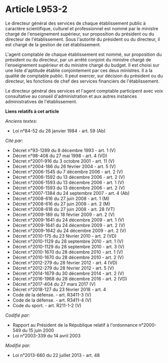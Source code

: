 # Article L953-2

Le directeur général des services de chaque établissement public à caractère scientifique, culturel et professionnel est
nommé par le ministre chargé de l'enseignement supérieur, sur proposition du président ou du directeur de l'établissement.
Sous l'autorité du président ou du directeur, il est chargé de la gestion de cet établissement.

L'agent comptable de chaque établissement est nommé, sur proposition du président ou du directeur, par un arrêté conjoint du
ministre chargé de l'enseignement supérieur et du ministre chargé du budget. Il est choisi sur une liste d'aptitude établie
conjointement par ces deux ministres. Il a la qualité de comptable public. Il peut exercer, sur décision du président ou du
directeur, les fonctions de chef des services financiers de l'établissement.

Le directeur général des services et l'agent comptable participent avec voix consultative au conseil d'administration et aux
autres instances administratives de l'établissement.

**Liens relatifs à cet article**

_Anciens textes_:

  - Loi n°84-52 du 26 janvier 1984 - art. 59 (Ab)

_Cité par_:

  - Décret n°93-1289 du 8 décembre 1993 - art. 1 (V)
  - Décret n°98-408 du 27 mai 1998 - art. 4 (VD)
  - Décret n°2001-916 du 3 octobre 2001 - art. 11 (V)
  - Décret n°2004-186 du 26 février 2004 - art. 5 (V)
  - Décret n°2006-1545 du 7 décembre 2006 - art. 2 (V)
  - Décret n°2006-1592 du 13 décembre 2006 - art. 2 (V)
  - Décret n°2006-1593 du 13 décembre 2006 - art. 1 (V)
  - Décret n°2006-1593 du 13 décembre 2006 - art. 2 (V)
  - Décret n°2007-1384 du 24 septembre 2007 - art. 4 (Ab)
  - Décret n°2008-616 du 27 juin 2008 - art. 1 (M)
  - Décret n°2008-616 du 27 juin 2008 - art. 2 (M)
  - Décret n°2008-618 du 27 juin 2008 - art. 28 (VT)
  - Décret n°2009-189 du 18 février 2009 - art. 2 (V)
  - Décret n°2009-1641 du 24 décembre 2009 - art. 1 (V)
  - Décret n°2009-1641 du 24 décembre 2009 - art. 2 (V)
  - Décret n°2009-1642 du 24 décembre 2009 - art. 2 (V)
  - Décret n°2010-175 du 23 février 2010 - art. 2 (VD)
  - Décret n°2010-1129 du 28 septembre 2010 - art. 1 (V)
  - Décret n°2010-1129 du 28 septembre 2010 - art. 3 (V)
  - Décret n°2010-1670 du 28 décembre 2010 - art. 1 (V)
  - Décret n°2010-1670 du 28 décembre 2010 - art. 2 (V)
  - Décret n°2012-279 du 28 février 2012 - art. 4 (VD)
  - Décret n°2012-279 du 28 février 2012 - art. 5 (V)
  - Décret n°2014-1679 du 30 décembre 2014 - art. 2 (V)
  - Décret n°2016-1968 du 28 décembre 2016 - art. 2 (VD)
  - Décret n°2017-404 du 27 mars 2017 (V)
  - Décret n°2018-127 du 23 février 2018 - art. 4
  - Code de la défense. - art. R3411-3 (V)
  - Code de la défense. - art. R3411-4 (V)
  - Code du sport. - art. R211-1-2 (V)

_Codifié par_:

  - Rapport au Président de la République relatif à l'ordonnance n°2000-549 du 15 juin 2000
  - Loi n°2003-339 du 14 avril 2003

_Modifié par_:

  - Loi n°2013-660 du 22 juillet 2013 - art. 48
